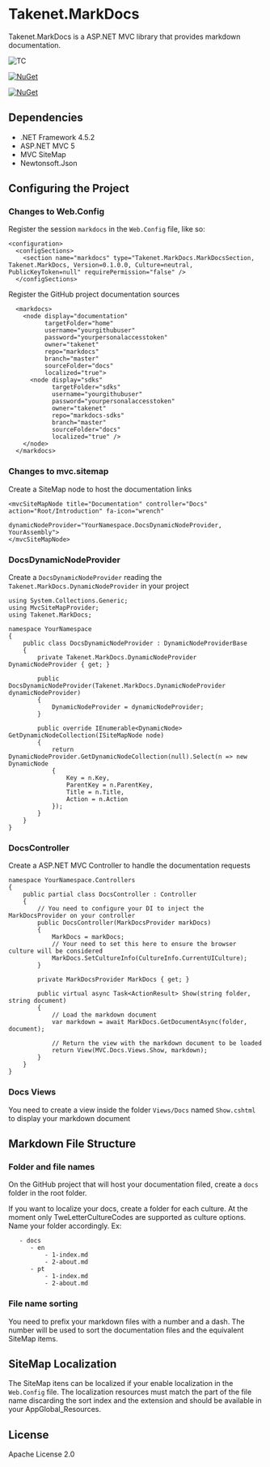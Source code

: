 # Takenet.MarkDocs

Takenet.MarkDocs is a ASP.NET MVC library that provides markdown documentation.

![TC](https://take-teamcity1.azurewebsites.net/app/rest/builds/buildType:(id:MarkDocs_Master)/statusIcon)

<a href="https://www.nuget.org/packages/Takenet.MarkDocs" rel="NuGet">![NuGet](https://img.shields.io/nuget/dt/Takenet.MarkDocs.svg)</a>

<a href="https://www.nuget.org/packages/Takenet.MarkDocs" rel="NuGet">![NuGet](https://img.shields.io/nuget/v/Takenet.MarkDocs.svg)</a>

## Dependencies

- .NET Framework 4.5.2
- ASP.NET MVC 5
- MVC SiteMap
- Newtonsoft.Json

## Configuring the Project

### Changes to Web.Config

Register the session `markdocs` in the `Web.Config` file, like so:

```
<configuration>
  <configSections>
    <section name="markdocs" type="Takenet.MarkDocs.MarkDocsSection, Takenet.MarkDocs, Version=0.1.0.0, Culture=neutral, PublicKeyToken=null" requirePermission="false" />
  </configSections>
```

Register the GitHub project documentation sources

```
  <markdocs>
    <node display="documentation"
          targetFolder="home"
          username="yourgithubuser"
          password="yourpersonalaccesstoken"
          owner="takenet" 
          repo="markdocs" 
          branch="master" 
          sourceFolder="docs" 
          localized="true">
      <node display="sdks"
            targetFolder="sdks" 
            username="yourgithubuser"
            password="yourpersonalaccesstoken"
            owner="takenet" 
            repo="markdocs-sdks" 
            branch="master" 
            sourceFolder="docs" 
            localized="true" />
    </node>
  </markdocs>
```

### Changes to mvc.sitemap

Create a SiteMap node to host the documentation links

```
<mvcSiteMapNode title="Documentation" controller="Docs" action="Root/Introduction" fa-icon="wrench"
                dynamicNodeProvider="YourNamespace.DocsDynamicNodeProvider, YourAssembly">
</mvcSiteMapNode>
```

### DocsDynamicNodeProvider

Create a `DocsDynamicNodeProvider` reading the `Takenet.MarkDocs.DynamicNodeProvider` in your project

```
using System.Collections.Generic;
using MvcSiteMapProvider;
using Takenet.MarkDocs;

namespace YourNamespace
{
    public class DocsDynamicNodeProvider : DynamicNodeProviderBase
    {
        private Takenet.MarkDocs.DynamicNodeProvider DynamicNodeProvider { get; }

        public DocsDynamicNodeProvider(Takenet.MarkDocs.DynamicNodeProvider dynamicNodeProvider) 
        {
            DynamicNodeProvider = dynamicNodeProvider;
        }

        public override IEnumerable<DynamicNode> GetDynamicNodeCollection(ISiteMapNode node)
        {
            return DynamicNodeProvider.GetDynamicNodeCollection(null).Select(n => new DynamicNode
            {
                Key = n.Key,
                ParentKey = n.ParentKey,
                Title = n.Title,
                Action = n.Action
            });
        }
    }
}
```

### DocsController

Create a ASP.NET MVC Controller to handle the documentation requests

```
namespace YourNamespace.Controllers
{
    public partial class DocsController : Controller
    {
        // You need to configure your DI to inject the MarkDocsProvider on your controller
        public DocsController(MarkDocsProvider markDocs)
        {
            MarkDocs = markDocs;
            // Your need to set this here to ensure the browser culture will be considered
            MarkDocs.SetCultureInfo(CultureInfo.CurrentUICulture);
        }

        private MarkDocsProvider MarkDocs { get; }

        public virtual async Task<ActionResult> Show(string folder, string document)
        {
            // Load the markdown document
            var markdown = await MarkDocs.GetDocumentAsync(folder, document);

            // Return the view with the markdown document to be loaded
            return View(MVC.Docs.Views.Show, markdown);
        }
    }
}
```

### Docs Views

You need to create a view inside the folder `Views/Docs` named `Show.cshtml` to display your markdown document

## Markdown File Structure

### Folder and file names

On the GitHub project that will host your documentation filed, create a `docs` folder in the root folder.

If you want to localize your docs, create a folder for each culture.
At the moment only TweLetterCultureCodes are supported as culture options.
Name your folder accordingly. Ex:

```
   - docs
      - en
          - 1-index.md
          - 2-about.md
      - pt
          - 1-index.md
          - 2-about.md
```

### File name sorting

You need to prefix your markdown files with a number and a dash. The number will be used to sort the documentation files and the equivalent SiteMap items.

## SiteMap Localization

The SiteMap itens can be localized if your enable localization in the `Web.Config` file.
The localization resources must match the part of the file name discarding the sort index and the extension and should be available in your AppGlobal_Resources.

## License

Apache License 2.0